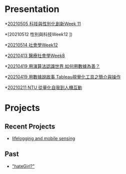 # Presentation

*[20210505 科技與性別化創新Week 11](https://docs.google.com/presentation/d/e/2PACX-1vQKKCU-LO4eg_gb-rgucBbEq7fxHXdV_2AIfPIpFXQd543UZioJePaRJHx9E8-CNu180tQrY4zxrNli/pub?start=false&loop=false&delayms=3000)

*[20210512 性別與科技Week12 ])

*[20210514 社會學Week12]()

*[20210413 醫療社會學Week8]()

*[20210419 用演算法認識世界 如何用數據為善？]()

*[20210419 用數據說故事 Tableau視覺化工具之簡介與操作]()

*[20210211 NTU 從量化自我到人機互動](https://docs.google.com/presentation/d/e/2PACX-1vQIjGeA0w24KpCdxpFiuthEUL71wF7kb6leuwVv4sBhtWZQo9mfPCqHHGwgHQ0O6S3VUJi4XeGyWNaK/pub?start=false&loop=false&delayms=3000)

# Projects

## Recent Projects
* [lifelogging and mobile sensing]()

## Past
* ["hateGirl?"]()


